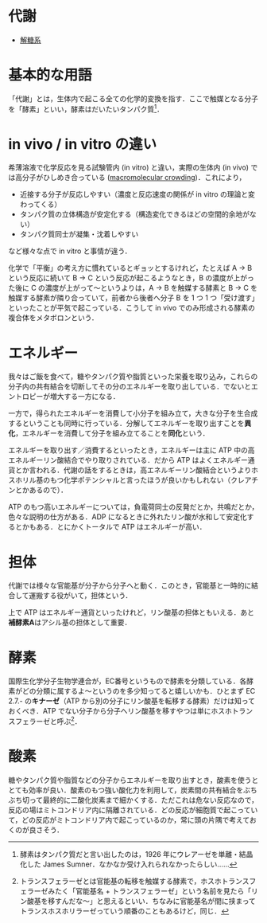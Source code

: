 # 代謝
- [解糖系](./glycolysis.md)

# 基本的な用語
「代謝」とは，生体内で起こる全ての化学的変換を指す．ここで触媒となる分子を「酵素」といい，酵素はだいたいタンパク質[^Sumner]．

[^Sumner]: 酵素はタンパク質だと言い出したのは，1926 年にウレアーゼを単離・結晶化した James Sumner．なかなか受け入れられなかったらしい……

# in vivo / in vitro の違い
希薄溶液で化学反応を見る試験管内 (in vitro) と違い，実際の生体内 (in vivo) では高分子がひしめき合っている ([macromolecular crowding](https://ja.wikipedia.org/wiki/%E5%88%86%E5%AD%90%E3%82%AF%E3%83%A9%E3%82%A6%E3%83%87%E3%82%A3%E3%83%B3%E3%82%B0))．これにより，

- 近接する分子が反応しやすい（濃度と反応速度の関係が in vitro の理論と変わってくる）
- タンパク質の立体構造が安定化する（構造変化できるほどの空間的余地がない）
- タンパク質同士が凝集・沈着しやすい

など様々な点で in vitro と事情が違う．

化学で「平衡」の考え方に慣れているとギョッとするけれど，たとえば A → B という反応に続いて B → C という反応が起こるようなとき，B の濃度が上がった後に C の濃度が上がって〜というよりは，A → B を触媒する酵素と B → C を触媒する酵素が隣り合っていて，前者から後者へ分子 B を 1 つ 1 つ「受け渡す」といったことが平気で起こっている．こうして in vivo でのみ形成される酵素の複合体をメタボロンという．
# エネルギー
我々はご飯を食べて，糖やタンパク質や脂質といった栄養を取り込み，これらの分子内の共有結合を切断してその分のエネルギーを取り出している．でないとエントロピーが増大する一方になる．

一方で，得られたエネルギーを消費して小分子を組み立て，大きな分子を生合成するということも同時に行っている．分解してエネルギーを取り出すことを**異化**，エネルギーを消費して分子を組み立てることを**同化**という．

エネルギーを取り出す／消費するといったとき，エネルギーは主に ATP 中の高エネルギーリン酸結合でやり取りされている．だから ATP はよくエネルギー通貨とか言われる．代謝の話をするときは，高エネルギーリン酸結合というよりホスホリル基のもつ化学ポテンシャルと言ったほうが良いかもしれない（クレアチンとかあるので）．

ATP のもつ高いエネルギーについては，負電荷同士の反発だとか，共鳴だとか，色々な説明の仕方がある．ADP になるときに外れたリン酸が水和して安定化するとかもある．とにかくトータルで ATP はエネルギーが高い．

# 担体
代謝では様々な官能基が分子から分子へと動く．このとき，官能基と一時的に結合して運搬する役がいて，担体という．

上で ATP はエネルギー通貨といったけれど，リン酸基の担体ともいえる．あと**補酵素A**はアシル基の担体として重要．

# 酵素
国際⽣化学分⼦⽣物学連合が，EC番号というもので酵素を分類している．各酵素がどの分類に属するよ〜というのを多少知ってると嬉しいかも．ひとまず EC 2.7.- の**キナーゼ**（ATP から別の分子にリン酸基を転移する酵素）だけは知っておくべき．ATP でない分子から分子へリン酸基を移すやつは単にホスホトランスフェラーゼと呼ぶ[^transferase]．

[^transferase]: トランスフェラーゼとは官能基の転移を触媒する酵素で，ホスホトランスフェラーゼみたく「官能基名 + トランスフェラーゼ」という名前を見たら「リン酸基を移すんだな〜」と思えるといい．ちなみに官能基名が間に挟まってトランスホスホリラーゼっていう順番のこともあるけど，同じ．

# 酸素
糖やタンパク質や脂質などの分子からエネルギーを取り出すとき，酸素を使うととても効率が良い．酸素のもつ強い酸化力を利用して，炭素間の共有結合をぶちぶち切って最終的に二酸化炭素まで細かくする．ただこれは危ない反応なので，反応の場はミトコンドリア内に隔離されている．どの反応が細胞質で起こっていて，どの反応がミトコンドリア内で起こっているのか，常に頭の片隅で考えておくのが良さそう．